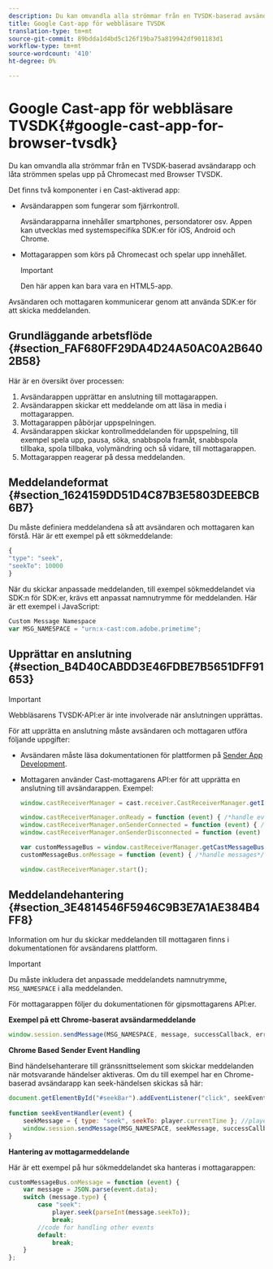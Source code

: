 ```yaml
---
description: Du kan omvandla alla strömmar från en TVSDK-baserad avsändarapp och låta strömmen spelas upp på Chromecast med Browser TVSDK.
title: Google Cast-app för webbläsare TVSDK
translation-type: tm+mt
source-git-commit: 89bdda1d4bd5c126f19ba75a819942df901183d1
workflow-type: tm+mt
source-wordcount: '410'
ht-degree: 0%

---
```



# Google Cast-app för webbläsare TVSDK{#google-cast-app-for-browser-tvsdk}

Du kan omvandla alla strömmar från en TVSDK-baserad avsändarapp och låta strömmen spelas upp på Chromecast med Browser TVSDK.

<!--<a id="section_87CE5D6D46F0439EB6E63A742D6DD9C8"></a>-->

Det finns två komponenter i en Cast-aktiverad app:

* Avsändarappen som fungerar som fjärrkontroll.

   Avsändarapparna innehåller smartphones, persondatorer osv. Appen kan utvecklas med systemspecifika SDK:er för iOS, Android och Chrome.
* Mottagarappen som körs på Chromecast och spelar upp innehållet.

   >[!IMPORTANT]
   >
   >Den här appen kan bara vara en HTML5-app.

Avsändaren och mottagaren kommunicerar genom att använda SDK:er för att skicka meddelanden.

## Grundläggande arbetsflöde {#section_FAF680FF29DA4D24A50AC0A2B6402B58}

Här är en översikt över processen:

1. Avsändarappen upprättar en anslutning till mottagarappen.
1. Avsändarappen skickar ett meddelande om att läsa in media i mottagarappen.
1. Mottagarappen påbörjar uppspelningen.
1. Avsändarappen skickar kontrollmeddelanden för uppspelning, till exempel spela upp, pausa, söka, snabbspola framåt, snabbspola tillbaka, spola tillbaka, volymändring och så vidare, till mottagarappen.
1. Mottagarappen reagerar på dessa meddelanden.

## Meddelandeformat {#section_1624159DD51D4C87B3E5803DEEBCB6B7}

Du måste definiera meddelandena så att avsändaren och mottagaren kan förstå. Här är ett exempel på ett sökmeddelande:

```js
{ 
"type": "seek", 
"seekTo": 10000 
} 
```

När du skickar anpassade meddelanden, till exempel sökmeddelandet via SDK:n för SDK:er, krävs ett anpassat namnutrymme för meddelanden. Här är ett exempel i JavaScript:

```js
Custom Message Namespace 
var MSG_NAMESPACE = "urn:x-cast:com.adobe.primetime"; 
```

## Upprättar en anslutning {#section_B4D40CABDD3E46FDBE7B5651DFF91653}

>[!IMPORTANT]
>
>Webbläsarens TVSDK-API:er är inte involverade när anslutningen upprättas.

För att upprätta en anslutning måste avsändaren och mottagaren utföra följande uppgifter:

* Avsändaren måste läsa dokumentationen för plattformen på [Sender App Development](https://developers.google.com/cast/docs/sender_apps).
* Mottagaren använder Cast-mottagarens API:er för att upprätta en anslutning till avsändarappen. Exempel:

   ```js
   window.castReceiverManager = cast.receiver.CastReceiverManager.getInstance(); 
   
   window.castReceiverManager.onReady = function (event) { /*handle event*/ }; 
   window.castReceiverManager.onSenderConnected = function (event) { /*handle event*/ }; 
   window.castReceiverManager.onSenderDisconnected = function (event) { /*handle event*/ }; 
   
   var customMessageBus = window.castReceiverManager.getCastMessageBus(MSG_NAMESPACE); 
   customMessageBus.onMessage = function (event) { /*handle messages*/ }; 
   
   window.castReceiverManager.start(); 
   ```

## Meddelandehantering {#section_3E4814546F5946C9B3E7A1AE384B4FF8}

Information om hur du skickar meddelanden till mottagaren finns i dokumentationen för avsändarens plattform.

>[!IMPORTANT]
>
>Du måste inkludera det anpassade meddelandets namnutrymme, `MSG_NAMESPACE` i alla meddelanden.

För mottagarappen följer du dokumentationen för gipsmottagarens API:er.

**Exempel på ett Chrome-baserat avsändarmeddelande**

```js
window.session.sendMessage(MSG_NAMESPACE, message, successCallback, errorCallback); //https://developers.google.com/cast/docs/reference/chrome/chrome.cast.Session#sendMessage
```

**Chrome Based Sender Event Handling**

Bind händelsehanterare till gränssnittselement som skickar meddelanden när motsvarande händelser aktiveras. Om du till exempel har en Chrome-baserad avsändarapp kan seek-händelsen skickas så här:

```js
document.getElementById("#seekBar").addEventListener("click", seekEventHandler); 
   
function seekEventHandler(event) { 
    seekMessage = { type: "seek", seekTo: player.currentTime }; //player is an instance of AdobePSDK.MediaPlayer 
    window.session.sendMessage(MSG_NAMESPACE, seekMessage, successCallback, errorCallback); 
} 
```

**Hantering av mottagarmeddelande**

Här är ett exempel på hur sökmeddelandet ska hanteras i mottagarappen:

```js
customMessageBus.onMessage = function (event) { 
    var message = JSON.parse(event.data); 
    switch (message.type) { 
        case "seek":  
            player.seek(parseInt(message.seekTo)); 
            break; 
        //code for handling other events 
        default:  
            break; 
    } 
}; 
```

